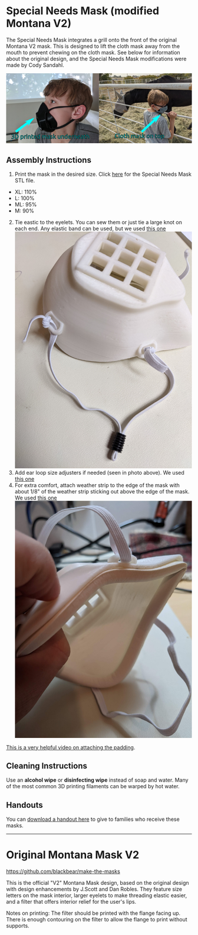 # Special Needs Mask (modified Montana V2)

The Special Needs Mask integrates a grill onto the front of the original Montana V2 mask. This is designed to lift the cloth mask away from the mouth to prevent chewing on the cloth mask. See below for information about the original design, and the Special Needs Mask modifications were made by Cody Sandahl.

![worn](images/special-needs-mask-worn.png)

## Assembly Instructions
1. Print the mask in the desired size. Click [here](stls/SpecialNeedsMask.stl) for the Special Needs Mask STL file.
- XL: 110%
- L: 100%
- ML: 95%
- M: 90%
2. Tie eastic to the eyelets. You can sew them or just tie a large knot on each end. Any elastic band can be used, but we used [this one](https://www.amazon.com/gp/product/B087G8ZB8C/)
![nylon](images/special-needs-mask-toggles.jpg)
3. Add ear loop size adjusters if needed (seen in photo above). We used [this one](https://www.amazon.com/gp/product/B08B4QY3TM/)
4. For extra comfort, attach weather strip to the edge of the mask with about 1/8" of the weather strip sticking out above the edge of the mask. We used [this one](https://www.amazon.com/gp/product/B07GQWMC5Q)
![padding](images/special-needs-mask-padding.jpg)

[This is a very helpful video on attaching the padding](https://www.youtube.com/watch?v=UkYnSPlj7AI).

## Cleaning Instructions
Use an **alcohol wipe** or **disinfecting wipe** instead of soap and water. Many of the most common 3D printing filaments can be warped by hot water.

## Handouts
You can [download a handout here](handouts/Instructions%20for%20Families.pdf) to give to families who receive these masks.

***

# Original Montana Mask V2
https://github.com/blackbear/make-the-masks

This is the official "V2" Montana Mask design, based on the original design with design enhancements by J.Scott and Dan Robles. They feature size letters on the mask interior, larger eyelets to make threading elastic easier, and a filter that offers interior relief for the user's lips.

Notes on printing: The filter should be printed with the flange facing up. There is enough contouring on the filter to allow the flange to print without supports.